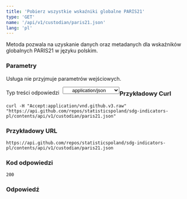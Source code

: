 ```yaml
---
title: 'Pobierz wszystkie wskaźniki globalne PARIS21'
type: 'GET'
name: '/api/v1/custodian/paris21.json'
lang: 'pl'
---
```


Metoda pozwala na uzyskanie danych oraz metadanych dla wskaźników globalnych PARIS21 w języku polskim.

### Parametry

<p>Usługa nie przyjmuje parametrów wejściowych.</p>

<p style='float:left;margin-top: 7px;'>Typ treści odpowiedzi</p>
<select style='float:left;padding: 0px 15px;width: 155px;margin-left: 10px;text-align-last: center;'>
  <option>application/json</option>
</select>

<div id='example1'>

<h3 id="przykładowy-curl">Przykładowy Curl</h3>

<p><code class="highlighter-rouge">curl -H "Accept:application/vnd.github.v3.raw" "https://api.github.com/repos/statisticspoland/sdg-indicators-pl/contents/api/v1/custodian/paris21.json"</code></p>

<h3 id="przykładowy-url">Przykładowy URL</h3>

<p><code class="highlighter-rouge">https://api.github.com/repos/statisticspoland/sdg-indicators-pl/contents/api/v1/custodian/paris21.json</code></p>

<h3 id="przykładowy-kod-odpowiedzi">Kod odpowiedzi</h3>

<p><code class="highlighter-rouge">200</code></p>

<h3 id="przykładowa-odpowiedź">Odpowiedź</h3>

<p><code class="highlighter-rouge" id="show-data-paris21">
</code></p>

</div>


<script>

$.getJSON('https://sdg.gov.pl/api/v1/custodian/paris21.json', function(data) {
    $('#show-data-paris21').html(JSON.stringify(data, null, 2));
});

</script>
